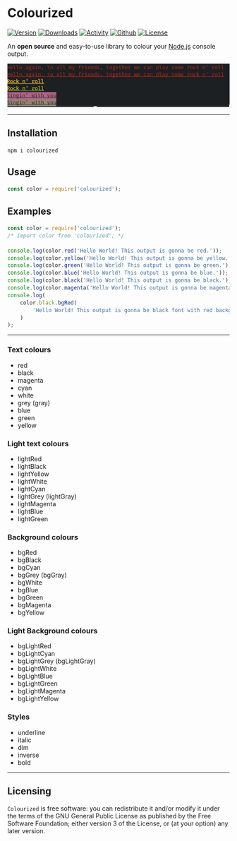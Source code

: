 # Colourized

[![Version](https://img.shields.io/npm/v/colourized?color=red&logo=npm&style=for-the-badge)](https://www.npmjs.com/package/colourized)
[![Downloads](https://img.shields.io/npm/dw/colourized?logo=npm&style=for-the-badge)](https://www.npmjs.com/package/colourized)
[![Activity](https://img.shields.io/github/last-commit/prxvvy/Colourized?color=blue&logo=github&style=for-the-badge)](https://github.com/prxvvy/Colourized)
[![Github](https://img.shields.io/github/package-json/v/prxvvy/Colourized?color=yellow&logo=github&style=for-the-badge)](https://github.com/prxvvy/Colourized)
[![License](https://img.shields.io/github/license/prxvvy/Colourized?color=brown&logo=gnu&style=for-the-badge)](https://github.com/prxvvy/Colourized/blob/master/COPYING)

An **open source** and easy-to-use library to colour your [Node.js](https://nodejs.org/en/) console output.

![colours](https://github.com/prxvvy/Colourized/blob/master/screenshots/a2.jpg 'a')

---

## Installation

```
npm i colourized
```

## Usage

```js
const color = require('colourized');
```

## Examples

```js
const color = require('colourized');
/* import color from 'colourized'; */

console.log(color.red('Hello World! This output is gonna be red.'));
console.log(color.yellow('Hello World! This output is gonna be yellow.'));
console.log(color.green('Hello World! This output is gonna be green.'));
console.log(color.blue('Hello World! This output is gonna be blue.'));
console.log(color.black('Hello World! This output is gonna be black.'));
console.log(color.magenta('Hello World! This output is gonna be magenta.'));
console.log(
	color.black.bgRed(
		'Hello World! This output is gonna be black font with red background.'
	)
);
```

---

### Text colours

-   red
-   black
-   magenta
-   cyan
-   white
-   grey (gray)
-   blue
-   green
-   yellow

### Light text colours

-   lightRed
-   lightBlack
-   lightYellow
-   lightWhite
-   lightCyan
-   lightGrey (lightGray)
-   lightMagenta
-   lightBlue
-   lightGreen

### Background colours

-   bgRed
-   bgBlack
-   bgCyan
-   bgGrey (bgGray)
-   bgWhite
-   bgBlue
-   bgGreen
-   bgMagenta
-   bgYellow

### Light Background colours

-   bgLightRed
-   bgLightCyan
-   bgLightGrey (bgLightGray)
-   bgLightWhite
-   bgLightBlue
-   bgLightGreen
-   bgLightMagenta
-   bgLightYellow

### Styles

-   underline
-   italic
-   dim
-   inverse
-   bold

---

## Licensing

`Colourized` is free software: you can redistribute it and/or modify
it under the terms of the GNU General Public License as published by
the Free Software Foundation; either version 3 of the License, or
(at your option) any later version.
